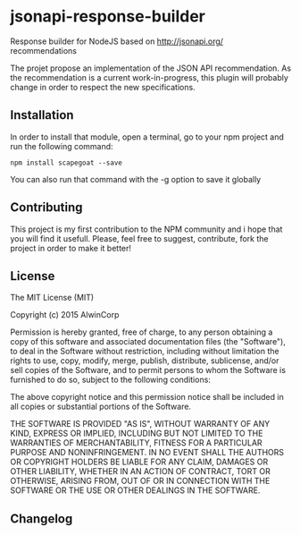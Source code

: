 # jsonapi-response-builder
Response builder for NodeJS based on http://jsonapi.org/ recommendations

The projet propose an implementation of the JSON API recommendation.
As the recommendation is a current work-in-progress, this plugin will probably change in order to respect the new specifications.

## Installation

In order to install that module, open a terminal, go to your npm project and run the following command:

    npm install scapegoat --save

You can also run that command with the -g option to save it globally

## Contributing

This project is my first contribution to the NPM community and i hope that you will find it usefull. Please, feel free to suggest, contribute, fork the project in order to make it better!

## License

The MIT License (MIT)

Copyright (c) 2015 AlwinCorp

Permission is hereby granted, free of charge, to any person obtaining a copy
of this software and associated documentation files (the "Software"), to deal
in the Software without restriction, including without limitation the rights
to use, copy, modify, merge, publish, distribute, sublicense, and/or sell
copies of the Software, and to permit persons to whom the Software is
furnished to do so, subject to the following conditions:

The above copyright notice and this permission notice shall be included in all
copies or substantial portions of the Software.

THE SOFTWARE IS PROVIDED "AS IS", WITHOUT WARRANTY OF ANY KIND, EXPRESS OR
IMPLIED, INCLUDING BUT NOT LIMITED TO THE WARRANTIES OF MERCHANTABILITY,
FITNESS FOR A PARTICULAR PURPOSE AND NONINFRINGEMENT. IN NO EVENT SHALL THE
AUTHORS OR COPYRIGHT HOLDERS BE LIABLE FOR ANY CLAIM, DAMAGES OR OTHER
LIABILITY, WHETHER IN AN ACTION OF CONTRACT, TORT OR OTHERWISE, ARISING FROM,
OUT OF OR IN CONNECTION WITH THE SOFTWARE OR THE USE OR OTHER DEALINGS IN THE
SOFTWARE.

## Changelog